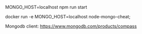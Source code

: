 MONGO_HOST=localhost npm run start

<!-- docker run -e mongodburi=localhost node-mongo-cheat -->

<!-- docker run -e mongodburi=192.168.1.34 node-mongo-cheat
docker run -e mongodburi=192.168.1.255 node-mongo-cheat
docker run -e mongodburi=localhost node-mongo-cheat
docker run -e mongodburi=127.0.0.1 node-mongo-cheat -->

docker run -e MONGO_HOST=localhost node-mongo-cheat;

Mongodb client: https://www.mongodb.com/products/compass

